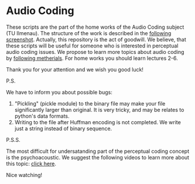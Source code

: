 # Audio Coding

These scripts are the part of the home works of the Audio Coding subject (TU Ilmenau). The structure of the work is described in the [following screenshot](https://yadi.sk/i/tygY2fmt3RU253). Actually, this repository is the act of goodwill. We believe, that these scripts will be useful for someone who is interested in perceptual audio coding issues. We propose to learn more topics about audio coding by [following metherials](https://www.tu-ilmenau.de/de/mt/lehrveranstaltungen/lehre-fuer-master-mt/audio-coding/). For home works you should learn lectures 2-6. 

Thank you for your attention and we wish you good luck!

P.S.

We have to inform you about possible bugs:
1) "Pickling" (pickle module) to the binary file may make your file significantly larger than original. It is very tricky, and may be relates to python's data formats. 
2) Writing to the file after Huffman encoding is not completed. We write just a string instead of binary sequence.  

P.S.S.

The most difficult for undersatanding part of the perceptual coding concept is the psychoacoustic.
We suggest the following videos to learn more about this topic: [click here](https://www.youtube.com/channel/UCz-7EFd3_gwFfBdaiNdKeqA/videos).

Nice watching! 
